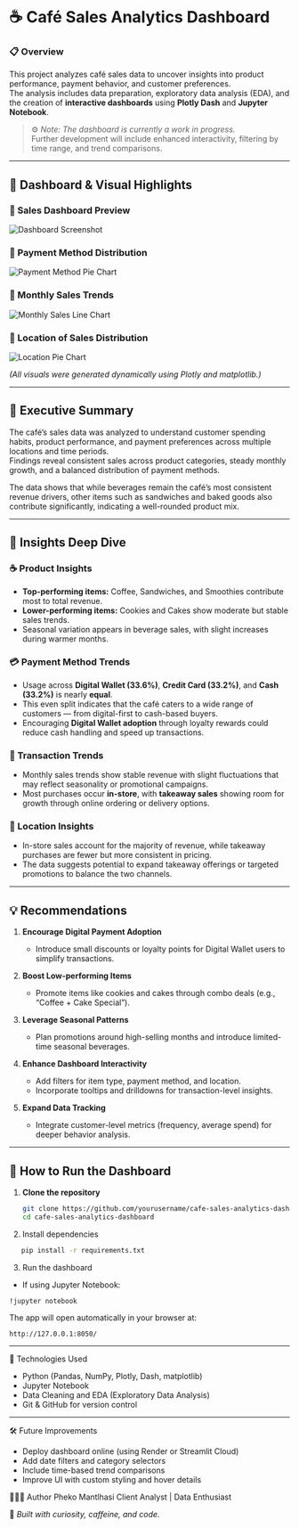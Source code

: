 # ☕ Café Sales Analytics Dashboard

### 📋 Overview
This project analyzes café sales data to uncover insights into product performance, payment behavior, and customer preferences.  
The analysis includes data preparation, exploratory data analysis (EDA), and the creation of **interactive dashboards** using **Plotly Dash** and **Jupyter Notebook**.  

> ⚙️ *Note: The dashboard is currently a work in progress.*  
> Further development will include enhanced interactivity, filtering by time range, and trend comparisons.

---

## 📸 Dashboard & Visual Highlights

### 🔹 Sales Dashboard Preview
![Dashboard Screenshot](images/dashboard_preview.png)

### 🔹 Payment Method Distribution
![Payment Method Pie Chart](images/payment_methods.png)

### 🔹 Monthly Sales Trends
![Monthly Sales Line Chart](images/monthly_sales.png)

### 🔹 Location of Sales Distribution
![Location Pie Chart](images/monthly_sales.png)

*(All visuals were generated dynamically using Plotly and matplotlib.)*

---

## 🧠 Executive Summary

The café’s sales data was analyzed to understand customer spending habits, product performance, and payment preferences across multiple locations and time periods.  
Findings reveal consistent sales across product categories, steady monthly growth, and a balanced distribution of payment methods.  

The data shows that while beverages remain the café’s most consistent revenue drivers, other items such as sandwiches and baked goods also contribute significantly, indicating a well-rounded product mix.

---

## 🔎 Insights Deep Dive

### ☕ Product Insights
- **Top-performing items:** Coffee, Sandwiches, and Smoothies contribute most to total revenue.  
- **Lower-performing items:** Cookies and Cakes show moderate but stable sales trends.  
- Seasonal variation appears in beverage sales, with slight increases during warmer months.

### 💳 Payment Method Trends
- Usage across **Digital Wallet (33.6%)**, **Credit Card (33.2%)**, and **Cash (33.2%)** is nearly **equal**.  
- This even split indicates that the café caters to a wide range of customers — from digital-first to cash-based buyers.  
- Encouraging **Digital Wallet adoption** through loyalty rewards could reduce cash handling and speed up transactions.

### 📅 Transaction Trends
- Monthly sales trends show stable revenue with slight fluctuations that may reflect seasonality or promotional campaigns.  
- Most purchases occur **in-store**, with **takeaway sales** showing room for growth through online ordering or delivery options.

### 📍 Location Insights
- In-store sales account for the majority of revenue, while takeaway purchases are fewer but more consistent in pricing.  
- The data suggests potential to expand takeaway offerings or targeted promotions to balance the two channels.

---

## 💡 Recommendations

1. **Encourage Digital Payment Adoption**  
   - Introduce small discounts or loyalty points for Digital Wallet users to simplify transactions.  

2. **Boost Low-performing Items**  
   - Promote items like cookies and cakes through combo deals (e.g., “Coffee + Cake Special”).  

3. **Leverage Seasonal Patterns**  
   - Plan promotions around high-selling months and introduce limited-time seasonal beverages.  

4. **Enhance Dashboard Interactivity**  
   - Add filters for item type, payment method, and location.  
   - Incorporate tooltips and drilldowns for transaction-level insights.  

5. **Expand Data Tracking**  
   - Integrate customer-level metrics (frequency, average spend) for deeper behavior analysis.

---

## 🚀 How to Run the Dashboard

1. **Clone the repository**
   ```bash
   git clone https://github.com/yourusername/cafe-sales-analytics-dashboard.git
   cd cafe-sales-analytics-dashboard
2. Install dependencies
```bash
   pip install -r requirements.txt
```
3. Run the dashboard
- If using Jupyter Notebook:
```
!jupyter notebook
```

The app will open automatically in your browser at:
```
http://127.0.0.1:8050/
```
---

🧩 Technologies Used
- Python (Pandas, NumPy, Plotly, Dash, matplotlib)
- Jupyter Notebook
- Data Cleaning and EDA (Exploratory Data Analysis)
- Git & GitHub for version control
  
---

🛠️ Future Improvements
- Deploy dashboard online (using Render or Streamlit Cloud)
- Add date filters and category selectors
- Include time-based trend comparisons
- Improve UI with custom styling and hover details


👩🏽‍💻 Author
Pheko Mantlhasi
Client Analyst | Data Enthusiast


  📌 *Built with curiosity, caffeine, and code.*

